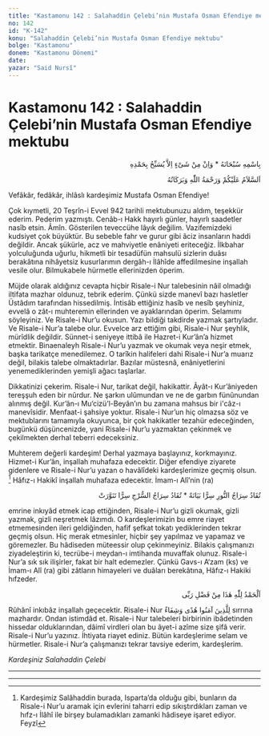 ```yaml
---
title: "Kastamonu 142 : Salahaddin Çelebi’nin Mustafa Osman Efendiye mektubu"
no: 142
id: "K-142"
konu: "Salahaddin Çelebi’nin Mustafa Osman Efendiye mektubu"
bolge: "Kastamonu"
donem: "Kastamonu Dönemi"
date: 
yazar: "Said Nursî"
---
```


# Kastamonu 142 : Salahaddin Çelebi’nin Mustafa Osman Efendiye mektubu

<p class="arabic" dir="rtl" title="Meal: “Subhân Allah’ın adıyla” * “Hiçbir şey yoktur ki O'nu hamd ile tesbih etmesin” [İsrâ 17:44]">بِاسْمِهِ سُبْحَانَهُ * وَاِنْ مِنْ شَىْءٍ اِلاَّ يُسَبِّحُ بِحَمْدِهِ</p>

<p class="arabic" dir="rtl" title="Meal: “Allah’ın selâmı, rahmeti ve bereketleri, üzerinize olsun.”">اَلسَّلاَمُ عَلَيْكُمْ وَرَحْمَةُ اللّٰهِ وَبَرَكَاتُهُ</p>

Vefâkâr, fedâkâr, ihlâslı kardeşimiz Mustafa Osman Efendiye!

Çok kıymetli, 20 Teşrîn-i Evvel 942 tarihli mektubunuzu aldım, teşekkür ederim. Pederim yazmıştı. Cenâb-ı Hakk hayırlı günler, hayırlı saadetler nasîb etsin. Âmîn. Gösterilen teveccühe lâyık değilim. Vazifemizdeki kudsiyet çok büyüktür. Bu sebeble fahr ve gurur gibi âciz insanların haddi değildir. Ancak şükürle, acz ve mahviyetle enâniyeti eriteceğiz. İlkbahar yolculuğunda uğurlu, hikmetli bir tesadüfün mahsulü sizlerin duâsı berakâtına nihâyetsiz kusurlarımın dergâh-ı İlâhîde affedilmesine inşallah vesile olur. Bilmukabele hürmetle ellerinizden öperim.

Müjde olarak aldığınız cevapta hiçbir Risale-i Nur talebesinin nâil olmadığı iltifata mazhar oldunuz, tebrik ederim. Çünkü sizde manevî bazı hasletler Üstâdım tarafından hissedilmiş. İntisâb ettiğiniz hasîb ve nesîb şeyhiniz, evvelâ o zât-ı muhteremin ellerinden ve ayaklarından öperim. Selamımı söyleyiniz. Ve Risale-i Nur’u okusun. Yazı bildiği takdirde yazmak şartıyladır. Ve Risale-i Nur’a talebe olur. Evvelce arz ettiğim gibi, Risale-i Nur şeyhlik, mürîdlik değildir. Sünnet-i seniyeye ittibâ ile Hazret-i Kur’ân’a hizmet etmektir. Binaenaleyh Risale-i Nur’u yazmak ve okumak veya neşir etmek, başka tarikatçe menedilemez. O tarîkin halifeleri dahi Risale-i Nur’a muarız değil, bilakis talebe olmaktadırlar. Bazılar müstesnâ, enâniyetlerini yenemediklerinden yemişli ağacı taşlarlar.

Dikkatinizi çekerim. Risale-i Nur, tarikat değil, hakikattir. Âyât-ı Kur’âniyeden tereşşuh eden bir nûrdur. Ne şarkın ulûmundan ve ne de garbın fünûnundan alınmış değil. Kur’ân-ı Mu‘cizü’l-Beyân’ın bu zamana mahsus bir i'câz-ı manevîsidir. Menfaat-i şahsiye yoktur. Risale-i Nur’un hiç olmazsa söz ve mektublarını tamamıyla okuyunca, bir çok hakikatler tezahür edeceğinden, bugünkü düşüncenizde, yani Risale-i Nur’u yazmaktan çekinmek ve çekilmekten derhal teberri edeceksiniz.

Muhterem değerli kardeşim! Derhal yazmaya başlayınız, korkmayınız. Hizmet-i Kur’ân, inşallah muhafaza edecektir. Diğer efendiye ziyarete gidenlere ve Risale-i Nur’u yazan o havâlîdeki kardeşlerimize geçmiş olsun. [^1] Hâfız-ı Hakikî inşallah muhafaza edecektir. İmam-ı Alî’nin (ra)

<p class="arabic" dir="rtl" title="Meal: “Nur kandili, gizliden gizliye yanıp yayılır. Sirâcü’s-Sürc (Kandiller Kandili), gizliden gizliye yanıp aydınlanır.”">تُقَادُ سِرَاجُ النُّورِ سِرًّا بَيَانَةً * تُقَادُ سِرَاجُ السُّرْجِ سِرًّا تَنَوَّرَتْ</p>

emrine inkıyâd etmek icap ettiğinden, Risale-i Nur’u gizli okumak, gizli yazmak, gizli neşretmek lâzımdı. O kardeşlerimizin bu emre riayet etmemesinden ileri geldiğinden, hafif şefkat tokatı yediklerinden tekrar geçmiş olsun. Hiç merak etmesinler, hiçbir şey yapılmaz ve yapamaz ve göremezler. Bu hâdiseden müteessir olup çekinmeyiniz. Bilakis çalışmanızı ziyadeleştirin ki, tecrübe-i meydan-ı imtihanda muvaffak olunuz. Risale-i Nur’a sık sık ilişirler, fakat bir halt edemezler. Çünkü Gavs-ı A‘zam (ks) ve İmam-ı Alî (ra) gibi zâtların himayeleri ve duâları berekâtına, Hâfız-ı Hakiki hıfzeder.

<p class="arabic" dir="rtl" title="Meal: “Elhamdulillah, bu Rabbimin bir fazlıdır.”">اَلْحَمْدُ لِلّٰهِ هٰذَا مِنْ فَضْلِ رَبِّى</p>

Rûhânî inkıbâz inşallah geçecektir. Risale-i Nur <span class="arabic" dir="rtl" title="Meal: “İman edenler için bir hidayet rehberi ve bir şifadır.” Fussilet Sûresi, 41:44">لِلَّذِينَ آمَنُوا هُدًى وَشِفَاءٌ</span> sırrına mazhardır. Ondan istimdâd et. Risale-i Nur talebeleri birbirinin ibâdetinden hissedar olduklarından, dâimî virdleri olan bu âyet-i azîme size şifâ verir. Risale-i Nur’u yazınız. İhtiyata riayet ediniz. Bütün kardeşlerime selam ve hürmetler. Risale-i Nur’a çalışmanızı tekrar tavsiye ederim, kardeşlerim.

*Kardeşiniz*
*Salahaddin Çelebi*

***

***
[^1]: Kardeşimiz Salâhaddin burada, Isparta’da olduğu gibi, bunların da Risale-i Nur’u aramak için evlerini taharri edip sıkıştırdıkları zaman ve hıfz-ı İlâhî ile birşey bulamadıkları zamanki hâdiseye işaret ediyor. Feyzî
